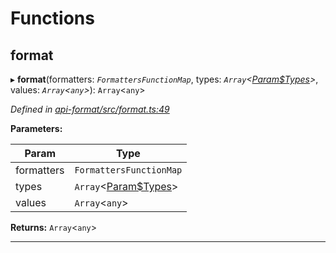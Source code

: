 

# Functions

<a id="format"></a>

##  format

▸ **format**(formatters: *`FormattersFunctionMap`*, types: *`Array`<[Param$Types](_type_params_src_types_d_.md#param_types)>*, values: *`Array`<`any`>*): `Array`<`any`>

*Defined in [api-format/src/format.ts:49](https://github.com/polkadot-js/api/blob/ef78f2a/packages/api-format/src/format.ts#L49)*

**Parameters:**

| Param | Type |
| ------ | ------ |
| formatters | `FormattersFunctionMap` |
| types | `Array`<[Param$Types](_type_params_src_types_d_.md#param_types)> |
| values | `Array`<`any`> |

**Returns:** `Array`<`any`>

___


